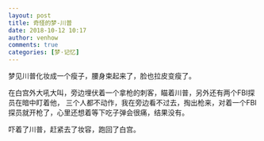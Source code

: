 ```yaml
---
layout: post
title: 奇怪的梦-川普
date: 2018-10-12 10:17
author: venhow
comments: true
categories: [梦·记忆]
---
```

梦见川普化妆成一个瘦子，腰身束起来了，脸也拉皮变瘦了。

在白宫外大吼大叫，旁边埋伏着一个拿枪的刺客，瞄着川普，另外还有两个FBI探员在暗中盯着他， 三个人都不动作，我在旁边看不过去，掏出枪来，对着一个FBI探员就开枪了，心里还想着等下吃子弹会很痛，结果没有。

吓着了川普，赶紧去了妆容，跑回了白宫。
